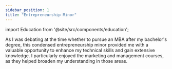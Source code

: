 ```yaml
---
sidebar_position: 1
title: "Entrepreneurship Minor"
---
```


import Education from '@site/src/components/education';

As I was debating at the time whether to pursue an MBA after my bachelor's degree, this condensed entrepreneurship minor provided me with a valuable opportunity to enhance my technical skills and gain extensive knowledge. I particularly enjoyed the marketing and management courses, as they helped broaden my understanding in those areas.

<Education area='Entrepreneurship' studyType='Minor' />
